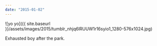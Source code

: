 ```yaml
---
date: "2015-01-02"
---
```


![yo yo]({{ site.baseurl }}/assets/images/2015/tumblr_nhjq6lRUUW1r16syio1_1280-576x1024.jpg)

Exhausted boy after the park.
